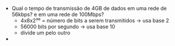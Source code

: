 - Qual o tempo de transmissão de 4GB de dados em uma rede de 56kbps? e em uma rede de 100Mbps?
	- 4x8x2³⁰ =  número de bits a serem transmitidos -> usa base 2
	- 56000 bits por segundo -> usa base 10
	- divide um pelo outro
- 